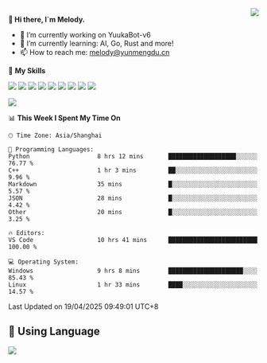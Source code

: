 <a href="#">
  <img align="right" src="https://github-readme-stats.vercel.app/api?username=melodyyuuka&count_private=true&show_icons=true" />
</a>

**👋 Hi there, I`m Melody.**

- 🔭 I’m currently working on YuukaBot-v6
- 🌱 I’m currently learning: AI, Go, Rust and more!
- 📫 How to reach me: melody@yunmengdu.cn

🌟 **My Skills** 

![](https://img.shields.io/badge/-Python-3e74a2?style=flat-square&logo=Python&logoColor=fff)
![](https://img.shields.io/badge/-Java-007396?style=flat-square&logo=OpenJDK&logoColor=fff)
![](https://img.shields.io/badge/-Node.js-339933?style=flat-square&logo=Node.js&logoColor=fff)
![](https://img.shields.io/badge/-Git-f05032?style=flat-square&logo=git&logoColor=fff)
![](https://img.shields.io/badge/-PostgreSQL-4169e1?style=flat-square&logo=PostgreSQL&logoColor=fff)
![](https://img.shields.io/badge/-Rust-000000?style=flat-square&logo=rust&logoColor=fff)
![](https://img.shields.io/badge/-VSCode-007acc?style=flat-square&logo=Visual-Studio-Code&logoColor=fff)
![](https://img.shields.io/badge/-FastAPI-009688?style=flat-square&logo=FastAPI&logoColor=fff)
![](https://img.shields.io/badge/-Linux-000000?style=flat-square&logo=Linux&logoColor=fff)


![](https://wakatime.com/badge/user/fa6dc0e2-47c5-4d2d-ae45-69fec6f2122c.svg)

<!--START_SECTION:waka-->
📊 **This Week I Spent My Time On** 

```text
🕑︎ Time Zone: Asia/Shanghai

💬 Programming Languages: 
Python                   8 hrs 12 mins       ███████████████████░░░░░░   76.77 % 
C++                      1 hr 3 mins         ██░░░░░░░░░░░░░░░░░░░░░░░    9.96 % 
Markdown                 35 mins             █░░░░░░░░░░░░░░░░░░░░░░░░    5.57 % 
JSON                     28 mins             █░░░░░░░░░░░░░░░░░░░░░░░░    4.42 % 
Other                    20 mins             █░░░░░░░░░░░░░░░░░░░░░░░░    3.25 % 

🔥 Editors: 
VS Code                  10 hrs 41 mins      █████████████████████████   100.00 % 

💻 Operating System: 
Windows                  9 hrs 8 mins        █████████████████████░░░░   85.43 % 
Linux                    1 hr 33 mins        ████░░░░░░░░░░░░░░░░░░░░░   14.57 % 
```


 Last Updated on 19/04/2025 09:49:01 UTC+8
<!--END_SECTION:waka-->

## 🥰 **Using Language**

![](https://github-readme-stats.vercel.app/api/wakatime?username=MelodyYuyuko&layout=compact&hide_border=true)
